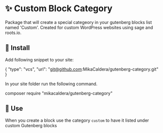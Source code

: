 # :sparkles: Custom Block Category

Package that will create a special categeory in your gutenberg blocks list named 'Custom'. Created for custom WordPress websites using sage and roots.io. 

## :electric_plug: Install
Add following snippet to your site:

  {
  "type": "vcs",
  "url": "git@github.com:MikaCaldera/gutenberg-category.git"
  }


In your site folder run the following command.

  composer require "mikacaldera/gutenberg-category"

## :triangular_ruler: Use

When you create a block use the category  `custom`  to have it listed under custom Gutenberg blocks
